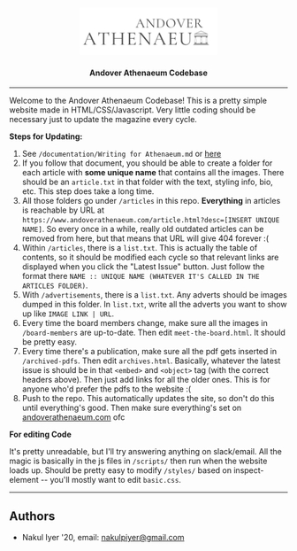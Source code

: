 <p align="center">
  <h3 align="center"><img src="/img/logo_300dpi.png" width="250px"></img></h3>

  <h4 align="center">
     Andover Athenaeum Codebase
  </h4>
</p>

---

Welcome to the Andover Athenaeum Codebase! This is a pretty simple website made in HTML/CSS/Javascript. Very little coding should be necessary just to update the magazine every cycle.

**Steps for Updating:**
1. See `/documentation/Writing for Athenaeum.md` or [here](https://github.com/nakuliyer/andover-athenaeum/blob/master/documentation/Writing%20for%20Athenaeum.md)
2. If you follow that document, you should be able to create a folder for each article with **some unique name** that contains all the images. There should be an `article.txt` in that folder with the text, styling info, bio, etc. This step does take a long time.
3. All those folders go under `/articles` in this repo. **Everything** in articles is reachable by URL at `https://www.andoverathenaeum.com/article.html?desc=[INSERT UNIQUE NAME]`. So every once in a while, really old outdated articles can be removed from here, but that means that URL will give 404 forever :(
4. Within `/articles`, there is a `list.txt`. This is actually the table of contents, so it should be modified each cycle so that relevant links are displayed when you click the "Latest Issue" button. Just follow the format there `NAME :: UNIQUE NAME (WHATEVER IT'S CALLED IN THE ARTICLES FOLDER)`.
5. With `/advertisements`, there is a `list.txt`. Any adverts should be images dumped in this folder. In `list.txt`, write all the adverts you want to show up like `IMAGE LINK | URL`.
6. Every time the board members change, make sure all the images in `/board-members` are up-to-date. Then edit `meet-the-board.html`. It should be pretty easy.
7. Every time there's a publication, make sure all the pdf gets inserted in `/archived-pdfs`. Then edit `archives.html`. Basically, whatever the latest issue is should be in that `<embed>` and `<object>` tag (with the correct headers above). Then just add links for all the older ones. This is for anyone who'd prefer the pdfs to the website :(
8. Push to the repo. This automatically updates the site, so don't do this until everything's good. Then make sure everything's set on [andoverathenaeum.com](https://www.andoverathenaeum.com) ofc

**For editing Code**

It's pretty unreadable, but I'll try answering anything on slack/email. All the magic is basically in the js files in `/scripts/` then run when the website loads up. Should be pretty easy to modify `/styles/` based on inspect-element -- you'll mostly want to edit `basic.css`.

---

## Authors
* Nakul Iyer '20, email: nakulpiyer@gmail.com
